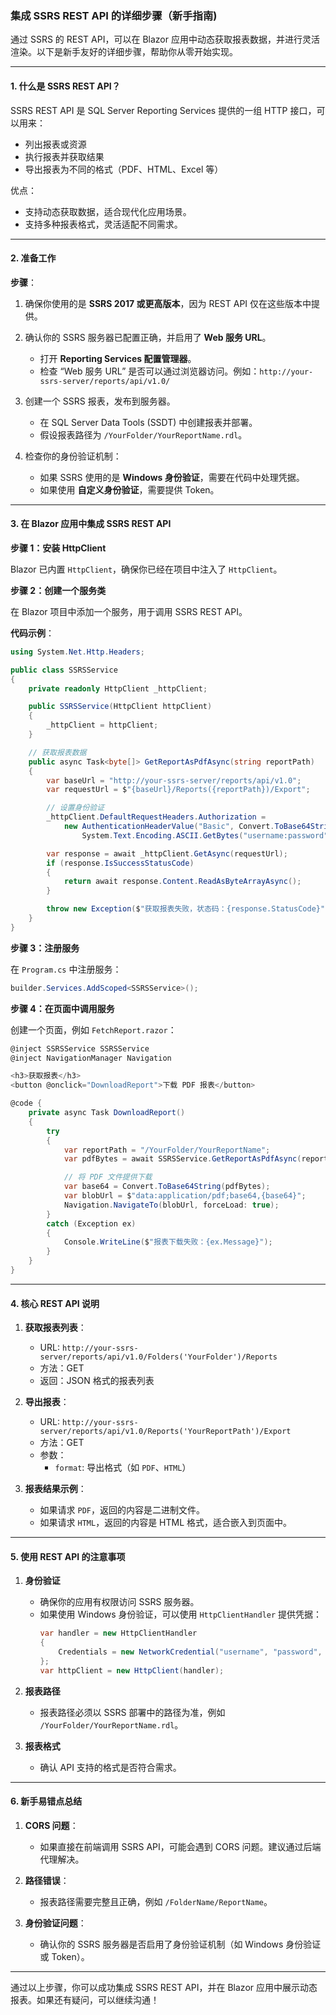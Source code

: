 ### 集成 SSRS REST API 的详细步骤（新手指南)

通过 SSRS 的 REST API，可以在 Blazor 应用中动态获取报表数据，并进行灵活渲染。以下是新手友好的详细步骤，帮助你从零开始实现。

---

#### **1. 什么是 SSRS REST API？**
SSRS REST API 是 SQL Server Reporting Services 提供的一组 HTTP 接口，可以用来：
- 列出报表或资源
- 执行报表并获取结果
- 导出报表为不同的格式（PDF、HTML、Excel 等）

优点：
- 支持动态获取数据，适合现代化应用场景。
- 支持多种报表格式，灵活适配不同需求。

---

#### **2. 准备工作**

**步骤**：
1. 确保你使用的是 **SSRS 2017 或更高版本**，因为 REST API 仅在这些版本中提供。
2. 确认你的 SSRS 服务器已配置正确，并启用了 **Web 服务 URL**。
   - 打开 **Reporting Services 配置管理器**。
   - 检查 “Web 服务 URL” 是否可以通过浏览器访问。例如：`http://your-ssrs-server/reports/api/v1.0/`

3. 创建一个 SSRS 报表，发布到服务器。
   - 在 SQL Server Data Tools (SSDT) 中创建报表并部署。
   - 假设报表路径为 `/YourFolder/YourReportName.rdl`。

4. 检查你的身份验证机制：
   - 如果 SSRS 使用的是 **Windows 身份验证**，需要在代码中处理凭据。
   - 如果使用 **自定义身份验证**，需要提供 Token。

---

#### **3. 在 Blazor 应用中集成 SSRS REST API**

**步骤 1：安装 HttpClient**

Blazor 已内置 `HttpClient`，确保你已经在项目中注入了 `HttpClient`。

**步骤 2：创建一个服务类**

在 Blazor 项目中添加一个服务，用于调用 SSRS REST API。

**代码示例**：
```csharp
using System.Net.Http.Headers;

public class SSRSService
{
    private readonly HttpClient _httpClient;

    public SSRSService(HttpClient httpClient)
    {
        _httpClient = httpClient;
    }

    // 获取报表数据
    public async Task<byte[]> GetReportAsPdfAsync(string reportPath)
    {
        var baseUrl = "http://your-ssrs-server/reports/api/v1.0";
        var requestUrl = $"{baseUrl}/Reports({reportPath})/Export";

        // 设置身份验证
        _httpClient.DefaultRequestHeaders.Authorization =
            new AuthenticationHeaderValue("Basic", Convert.ToBase64String(
                System.Text.Encoding.ASCII.GetBytes("username:password")));

        var response = await _httpClient.GetAsync(requestUrl);
        if (response.IsSuccessStatusCode)
        {
            return await response.Content.ReadAsByteArrayAsync();
        }

        throw new Exception($"获取报表失败，状态码：{response.StatusCode}");
    }
}
```

**步骤 3：注册服务**

在 `Program.cs` 中注册服务：
```csharp
builder.Services.AddScoped<SSRSService>();
```

**步骤 4：在页面中调用服务**

创建一个页面，例如 `FetchReport.razor`：
```csharp
@inject SSRSService SSRSService
@inject NavigationManager Navigation

<h3>获取报表</h3>
<button @onclick="DownloadReport">下载 PDF 报表</button>

@code {
    private async Task DownloadReport()
    {
        try
        {
            var reportPath = "/YourFolder/YourReportName";
            var pdfBytes = await SSRSService.GetReportAsPdfAsync(reportPath);

            // 将 PDF 文件提供下载
            var base64 = Convert.ToBase64String(pdfBytes);
            var blobUrl = $"data:application/pdf;base64,{base64}";
            Navigation.NavigateTo(blobUrl, forceLoad: true);
        }
        catch (Exception ex)
        {
            Console.WriteLine($"报表下载失败：{ex.Message}");
        }
    }
}
```

---

#### **4. 核心 REST API 说明**

1. **获取报表列表**：
   - URL: `http://your-ssrs-server/reports/api/v1.0/Folders('YourFolder')/Reports`
   - 方法：GET
   - 返回：JSON 格式的报表列表

2. **导出报表**：
   - URL: `http://your-ssrs-server/reports/api/v1.0/Reports('YourReportPath')/Export`
   - 方法：GET
   - 参数：
     - `format`: 导出格式（如 `PDF`、`HTML`）

3. **报表结果示例**：
   - 如果请求 `PDF`，返回的内容是二进制文件。
   - 如果请求 `HTML`，返回的内容是 HTML 格式，适合嵌入到页面中。

---

#### **5. 使用 REST API 的注意事项**

1. **身份验证**
   - 确保你的应用有权限访问 SSRS 服务器。
   - 如果使用 Windows 身份验证，可以使用 `HttpClientHandler` 提供凭据：
     ```csharp
     var handler = new HttpClientHandler
     {
         Credentials = new NetworkCredential("username", "password", "domain")
     };
     var httpClient = new HttpClient(handler);
     ```

2. **报表路径**
   - 报表路径必须以 SSRS 部署中的路径为准，例如 `/YourFolder/YourReportName.rdl`。

3. **报表格式**
   - 确认 API 支持的格式是否符合需求。

---

#### **6. 新手易错点总结**

1. **CORS 问题**：
   - 如果直接在前端调用 SSRS API，可能会遇到 CORS 问题。建议通过后端代理解决。

2. **路径错误**：
   - 报表路径需要完整且正确，例如 `/FolderName/ReportName`。

3. **身份验证问题**：
   - 确认你的 SSRS 服务器是否启用了身份验证机制（如 Windows 身份验证或 Token）。

---

通过以上步骤，你可以成功集成 SSRS REST API，并在 Blazor 应用中展示动态报表。如果还有疑问，可以继续沟通！
